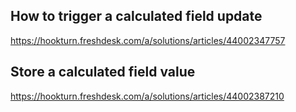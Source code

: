

## How to trigger a calculated field update

https://hookturn.freshdesk.com/a/solutions/articles/44002347757

## Store a calculated field value

https://hookturn.freshdesk.com/a/solutions/articles/44002387210